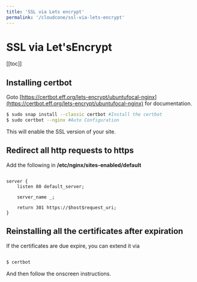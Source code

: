 ```yaml
---
title: 'SSL via Lets encrypt'
permalink: '/cloudcone/ssl-via-lets-encrypt'
---
```


# SSL via Let'sEncrypt

[[toc]]

## Installing certbot

Goto [https://certbot.eff.org/lets-encrypt/ubuntufocal-nginx](https://certbot.eff.org/lets-encrypt/ubuntufocal-nginx) for documentation.

```bash
$ sudo snap install --classic certbot #Install the certbot
$ sudo certbot --nginx #Auto Configuration

```

This will enable the SSL version of your site.

## Redirect all http requests to https

Add the following in **/etc/nginx/sites-enabled/default**

```nginx

server {
    listen 80 default_server;

    server_name _;

    return 301 https://$host$request_uri;
}

```

## Reinstalling all the certificates after expiration

If the certificates are due expire, you can extend it via

```bash

$ certbot

```

And then follow the onscreen instructions.


